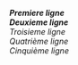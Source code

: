 ***Premiere ligne*** <br>
***Deuxieme ligne*** <br>
*Troisieme ligne* <br>
*Quatrième ligne* <br>
*Cinquième ligne* <br>
